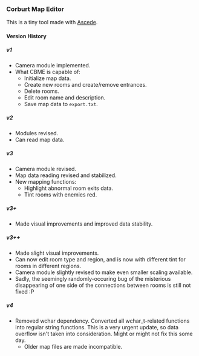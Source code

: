 ### Corburt Map Editor

This is a tiny tool made with [Ascede](https://github.com/EinNeuerBenutzername/Ascede).

#### Version History

##### v1

- Camera module implemented.
- What CBME is capable of:
  - Initialize map data.
  - Create new rooms and create/remove entrances.
  - Delete rooms.
  - Edit room name and description.
  - Save map data to `export.txt`.

##### v2

- Modules revised.
- Can read map data.

##### v3

- Camera module revised.
- Map data reading revised and stabilized.
- New mapping functions:
  - Highlight abnormal room exits data.
  - Tint rooms with enemies red.

##### v3+

- Made visual improvements and improved data stability.

##### v3++

- Made slight visual improvements.
- Can now edit room type and region, and is now with different tint for rooms in different regions.
- Camera module slightly revised to make even smaller scaling available.
- Sadly, the seemingly randomly-occuring bug of the misterious disappearing of one side of the connections between rooms is still not fixed :P

##### v4

- Removed wchar dependency. Converted all wchar_t-related functions into regular string functions. This is a very urgent update, so data overflow isn't taken into consideration. Might or might not fix this some day.
    - Older map files are made incompatible.